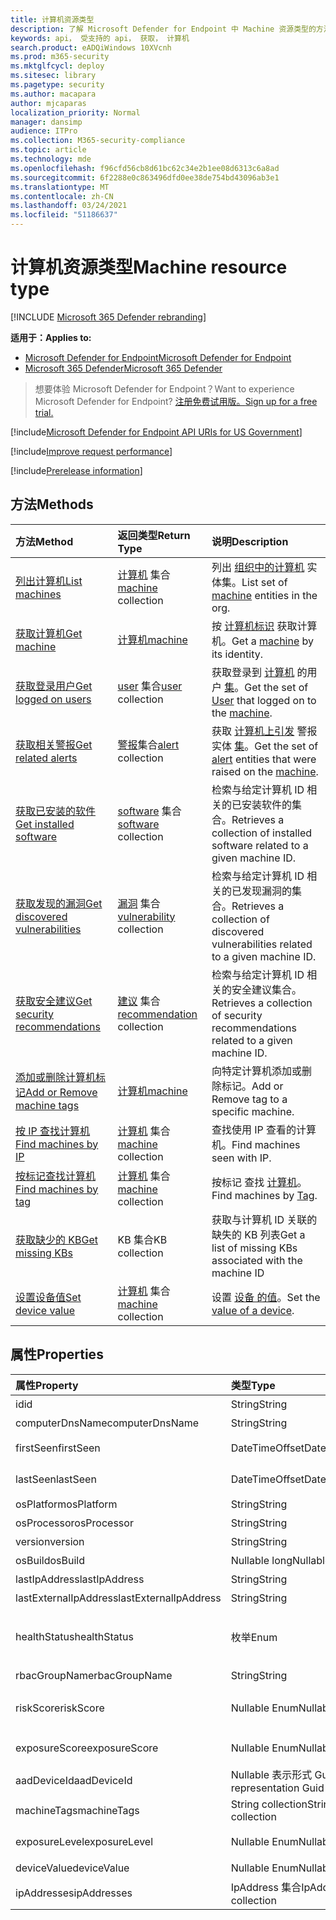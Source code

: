 ```yaml
---
title: 计算机资源类型
description: 了解 Microsoft Defender for Endpoint 中 Machine 资源类型的方法和属性。
keywords: api， 受支持的 api， 获取， 计算机
search.product: eADQiWindows 10XVcnh
ms.prod: m365-security
ms.mktglfcycl: deploy
ms.sitesec: library
ms.pagetype: security
ms.author: macapara
author: mjcaparas
localization_priority: Normal
manager: dansimp
audience: ITPro
ms.collection: M365-security-compliance
ms.topic: article
ms.technology: mde
ms.openlocfilehash: f96cfd56cb8d61bc62c34e2b1ee08d6313c6a8ad
ms.sourcegitcommit: 6f2288e0c863496dfd0ee38de754bd43096ab3e1
ms.translationtype: MT
ms.contentlocale: zh-CN
ms.lasthandoff: 03/24/2021
ms.locfileid: "51186637"
---
```

# <a name="machine-resource-type"></a><span data-ttu-id="29b3f-104">计算机资源类型</span><span class="sxs-lookup"><span data-stu-id="29b3f-104">Machine resource type</span></span>

[!INCLUDE [Microsoft 365 Defender rebranding](../../includes/microsoft-defender.md)]

<span data-ttu-id="29b3f-105">**适用于：**</span><span class="sxs-lookup"><span data-stu-id="29b3f-105">**Applies to:**</span></span>
- [<span data-ttu-id="29b3f-106">Microsoft Defender for Endpoint</span><span class="sxs-lookup"><span data-stu-id="29b3f-106">Microsoft Defender for Endpoint</span></span>](https://go.microsoft.com/fwlink/p/?linkid=2154037)
- [<span data-ttu-id="29b3f-107">Microsoft 365 Defender</span><span class="sxs-lookup"><span data-stu-id="29b3f-107">Microsoft 365 Defender</span></span>](https://go.microsoft.com/fwlink/?linkid=2118804)

> <span data-ttu-id="29b3f-108">想要体验 Microsoft Defender for Endpoint？</span><span class="sxs-lookup"><span data-stu-id="29b3f-108">Want to experience Microsoft Defender for Endpoint?</span></span> [<span data-ttu-id="29b3f-109">注册免费试用版。</span><span class="sxs-lookup"><span data-stu-id="29b3f-109">Sign up for a free trial.</span></span>](https://www.microsoft.com/microsoft-365/windows/microsoft-defender-atp?ocid=docs-wdatp-exposedapis-abovefoldlink) 

[!include[Microsoft Defender for Endpoint API URIs for US Government](../../includes/microsoft-defender-api-usgov.md)]

[!include[Improve request performance](../../includes/improve-request-performance.md)]

[!include[Prerelease information](../../includes/prerelease.md)]

## <a name="methods"></a><span data-ttu-id="29b3f-110">方法</span><span class="sxs-lookup"><span data-stu-id="29b3f-110">Methods</span></span>

<span data-ttu-id="29b3f-111">方法</span><span class="sxs-lookup"><span data-stu-id="29b3f-111">Method</span></span>|<span data-ttu-id="29b3f-112">返回类型</span><span class="sxs-lookup"><span data-stu-id="29b3f-112">Return Type</span></span> |<span data-ttu-id="29b3f-113">说明</span><span class="sxs-lookup"><span data-stu-id="29b3f-113">Description</span></span>
:---|:---|:---
[<span data-ttu-id="29b3f-114">列出计算机</span><span class="sxs-lookup"><span data-stu-id="29b3f-114">List machines</span></span>](get-machines.md) | <span data-ttu-id="29b3f-115">[计算机](machine.md) 集合</span><span class="sxs-lookup"><span data-stu-id="29b3f-115">[machine](machine.md) collection</span></span> | <span data-ttu-id="29b3f-116">列出 [组织中的计算机](machine.md) 实体集。</span><span class="sxs-lookup"><span data-stu-id="29b3f-116">List set of [machine](machine.md) entities in the org.</span></span>
[<span data-ttu-id="29b3f-117">获取计算机</span><span class="sxs-lookup"><span data-stu-id="29b3f-117">Get machine</span></span>](get-machine-by-id.md) | [<span data-ttu-id="29b3f-118">计算机</span><span class="sxs-lookup"><span data-stu-id="29b3f-118">machine</span></span>](machine.md) | <span data-ttu-id="29b3f-119">按 [计算机标识](machine.md) 获取计算机。</span><span class="sxs-lookup"><span data-stu-id="29b3f-119">Get a [machine](machine.md) by its identity.</span></span>
[<span data-ttu-id="29b3f-120">获取登录用户</span><span class="sxs-lookup"><span data-stu-id="29b3f-120">Get logged on users</span></span>](get-machine-log-on-users.md) | <span data-ttu-id="29b3f-121">[user](user.md) 集合</span><span class="sxs-lookup"><span data-stu-id="29b3f-121">[user](user.md) collection</span></span> | <span data-ttu-id="29b3f-122">获取登录到 [计算机](user.md) 的用户 [集](machine.md)。</span><span class="sxs-lookup"><span data-stu-id="29b3f-122">Get the set of [User](user.md) that logged on to the [machine](machine.md).</span></span>
[<span data-ttu-id="29b3f-123">获取相关警报</span><span class="sxs-lookup"><span data-stu-id="29b3f-123">Get related alerts</span></span>](get-machine-related-alerts.md) | <span data-ttu-id="29b3f-124">[警报](alerts.md)集合</span><span class="sxs-lookup"><span data-stu-id="29b3f-124">[alert](alerts.md) collection</span></span> | <span data-ttu-id="29b3f-125">获取 [计算机上引发](alerts.md) 警报实体 [集](machine.md)。</span><span class="sxs-lookup"><span data-stu-id="29b3f-125">Get the set of [alert](alerts.md) entities that were raised on the [machine](machine.md).</span></span>
[<span data-ttu-id="29b3f-126">获取已安装的软件</span><span class="sxs-lookup"><span data-stu-id="29b3f-126">Get installed software</span></span>](get-installed-software.md) | <span data-ttu-id="29b3f-127">[software](software.md) 集合</span><span class="sxs-lookup"><span data-stu-id="29b3f-127">[software](software.md) collection</span></span> | <span data-ttu-id="29b3f-128">检索与给定计算机 ID 相关的已安装软件的集合。</span><span class="sxs-lookup"><span data-stu-id="29b3f-128">Retrieves a collection of installed software related to a given machine ID.</span></span>
[<span data-ttu-id="29b3f-129">获取发现的漏洞</span><span class="sxs-lookup"><span data-stu-id="29b3f-129">Get discovered vulnerabilities</span></span>](get-discovered-vulnerabilities.md) | <span data-ttu-id="29b3f-130">[漏洞](vulnerability.md) 集合</span><span class="sxs-lookup"><span data-stu-id="29b3f-130">[vulnerability](vulnerability.md) collection</span></span> | <span data-ttu-id="29b3f-131">检索与给定计算机 ID 相关的已发现漏洞的集合。</span><span class="sxs-lookup"><span data-stu-id="29b3f-131">Retrieves a collection of discovered vulnerabilities related to a given machine ID.</span></span>
[<span data-ttu-id="29b3f-132">获取安全建议</span><span class="sxs-lookup"><span data-stu-id="29b3f-132">Get security recommendations</span></span>](get-security-recommendations.md) | <span data-ttu-id="29b3f-133">[建议](recommendation.md) 集合</span><span class="sxs-lookup"><span data-stu-id="29b3f-133">[recommendation](recommendation.md) collection</span></span> | <span data-ttu-id="29b3f-134">检索与给定计算机 ID 相关的安全建议集合。</span><span class="sxs-lookup"><span data-stu-id="29b3f-134">Retrieves a collection of security recommendations related to a given machine ID.</span></span>
[<span data-ttu-id="29b3f-135">添加或删除计算机标记</span><span class="sxs-lookup"><span data-stu-id="29b3f-135">Add or Remove machine tags</span></span>](add-or-remove-machine-tags.md) | [<span data-ttu-id="29b3f-136">计算机</span><span class="sxs-lookup"><span data-stu-id="29b3f-136">machine</span></span>](machine.md) | <span data-ttu-id="29b3f-137">向特定计算机添加或删除标记。</span><span class="sxs-lookup"><span data-stu-id="29b3f-137">Add or Remove tag to a specific machine.</span></span>
[<span data-ttu-id="29b3f-138">按 IP 查找计算机</span><span class="sxs-lookup"><span data-stu-id="29b3f-138">Find machines by IP</span></span>](find-machines-by-ip.md) | <span data-ttu-id="29b3f-139">[计算机](machine.md) 集合</span><span class="sxs-lookup"><span data-stu-id="29b3f-139">[machine](machine.md) collection</span></span> | <span data-ttu-id="29b3f-140">查找使用 IP 查看的计算机。</span><span class="sxs-lookup"><span data-stu-id="29b3f-140">Find machines seen with IP.</span></span>
[<span data-ttu-id="29b3f-141">按标记查找计算机</span><span class="sxs-lookup"><span data-stu-id="29b3f-141">Find machines by tag</span></span>](find-machines-by-tag.md) | <span data-ttu-id="29b3f-142">[计算机](machine.md) 集合</span><span class="sxs-lookup"><span data-stu-id="29b3f-142">[machine](machine.md) collection</span></span> | <span data-ttu-id="29b3f-143">按标记 查找 [计算机](machine-tags.md)。</span><span class="sxs-lookup"><span data-stu-id="29b3f-143">Find machines by [Tag](machine-tags.md).</span></span>
[<span data-ttu-id="29b3f-144">获取缺少的 KB</span><span class="sxs-lookup"><span data-stu-id="29b3f-144">Get missing KBs</span></span>](get-missing-kbs-machine.md) | <span data-ttu-id="29b3f-145">KB 集合</span><span class="sxs-lookup"><span data-stu-id="29b3f-145">KB collection</span></span> | <span data-ttu-id="29b3f-146">获取与计算机 ID 关联的缺失的 KB 列表</span><span class="sxs-lookup"><span data-stu-id="29b3f-146">Get a list of missing KBs associated with the machine ID</span></span>
[<span data-ttu-id="29b3f-147">设置设备值</span><span class="sxs-lookup"><span data-stu-id="29b3f-147">Set device value</span></span>](set-device-value.md)| <span data-ttu-id="29b3f-148">[计算机](machine.md) 集合</span><span class="sxs-lookup"><span data-stu-id="29b3f-148">[machine](machine.md) collection</span></span> | <span data-ttu-id="29b3f-149">设置 [设备 的值](tvm-assign-device-value.md)。</span><span class="sxs-lookup"><span data-stu-id="29b3f-149">Set the [value of a device](tvm-assign-device-value.md).</span></span>

## <a name="properties"></a><span data-ttu-id="29b3f-150">属性</span><span class="sxs-lookup"><span data-stu-id="29b3f-150">Properties</span></span>

<span data-ttu-id="29b3f-151">属性</span><span class="sxs-lookup"><span data-stu-id="29b3f-151">Property</span></span> |   <span data-ttu-id="29b3f-152">类型</span><span class="sxs-lookup"><span data-stu-id="29b3f-152">Type</span></span>   |   <span data-ttu-id="29b3f-153">说明</span><span class="sxs-lookup"><span data-stu-id="29b3f-153">Description</span></span>
:---|:---|:---
<span data-ttu-id="29b3f-154">id</span><span class="sxs-lookup"><span data-stu-id="29b3f-154">id</span></span> | <span data-ttu-id="29b3f-155">String</span><span class="sxs-lookup"><span data-stu-id="29b3f-155">String</span></span> | <span data-ttu-id="29b3f-156">[计算机](machine.md) 标识。</span><span class="sxs-lookup"><span data-stu-id="29b3f-156">[machine](machine.md) identity.</span></span>
<span data-ttu-id="29b3f-157">computerDnsName</span><span class="sxs-lookup"><span data-stu-id="29b3f-157">computerDnsName</span></span> | <span data-ttu-id="29b3f-158">String</span><span class="sxs-lookup"><span data-stu-id="29b3f-158">String</span></span> | <span data-ttu-id="29b3f-159">[计算机](machine.md) 完全限定的名称。</span><span class="sxs-lookup"><span data-stu-id="29b3f-159">[machine](machine.md) fully qualified name.</span></span>
<span data-ttu-id="29b3f-160">firstSeen</span><span class="sxs-lookup"><span data-stu-id="29b3f-160">firstSeen</span></span> | <span data-ttu-id="29b3f-161">DateTimeOffset</span><span class="sxs-lookup"><span data-stu-id="29b3f-161">DateTimeOffset</span></span> | <span data-ttu-id="29b3f-162">Microsoft Defender for [](machine.md) Endpoint 观测到计算机的第一个日期和时间。</span><span class="sxs-lookup"><span data-stu-id="29b3f-162">First date and time where the [machine](machine.md) was observed by Microsoft Defender for Endpoint.</span></span>
<span data-ttu-id="29b3f-163">lastSeen</span><span class="sxs-lookup"><span data-stu-id="29b3f-163">lastSeen</span></span> | <span data-ttu-id="29b3f-164">DateTimeOffset</span><span class="sxs-lookup"><span data-stu-id="29b3f-164">DateTimeOffset</span></span> |<span data-ttu-id="29b3f-165">上次接收的完整设备报告的时间和日期。</span><span class="sxs-lookup"><span data-stu-id="29b3f-165">Time and date of the last received full device report.</span></span> <span data-ttu-id="29b3f-166">设备通常每 24 小时发送一次完整报告。</span><span class="sxs-lookup"><span data-stu-id="29b3f-166">A device typically sends a full report every 24 hours.</span></span>
<span data-ttu-id="29b3f-167">osPlatform</span><span class="sxs-lookup"><span data-stu-id="29b3f-167">osPlatform</span></span> | <span data-ttu-id="29b3f-168">String</span><span class="sxs-lookup"><span data-stu-id="29b3f-168">String</span></span> | <span data-ttu-id="29b3f-169">操作系统平台。</span><span class="sxs-lookup"><span data-stu-id="29b3f-169">Operating system platform.</span></span>
<span data-ttu-id="29b3f-170">osProcessor</span><span class="sxs-lookup"><span data-stu-id="29b3f-170">osProcessor</span></span> | <span data-ttu-id="29b3f-171">String</span><span class="sxs-lookup"><span data-stu-id="29b3f-171">String</span></span> | <span data-ttu-id="29b3f-172">操作系统处理器。</span><span class="sxs-lookup"><span data-stu-id="29b3f-172">Operating system processor.</span></span>
<span data-ttu-id="29b3f-173">version</span><span class="sxs-lookup"><span data-stu-id="29b3f-173">version</span></span> | <span data-ttu-id="29b3f-174">String</span><span class="sxs-lookup"><span data-stu-id="29b3f-174">String</span></span> | <span data-ttu-id="29b3f-175">操作系统版本。</span><span class="sxs-lookup"><span data-stu-id="29b3f-175">Operating system Version.</span></span>
<span data-ttu-id="29b3f-176">osBuild</span><span class="sxs-lookup"><span data-stu-id="29b3f-176">osBuild</span></span> | <span data-ttu-id="29b3f-177">Nullable long</span><span class="sxs-lookup"><span data-stu-id="29b3f-177">Nullable long</span></span> | <span data-ttu-id="29b3f-178">操作系统内部版本编号。</span><span class="sxs-lookup"><span data-stu-id="29b3f-178">Operating system build number.</span></span>
<span data-ttu-id="29b3f-179">lastIpAddress</span><span class="sxs-lookup"><span data-stu-id="29b3f-179">lastIpAddress</span></span> | <span data-ttu-id="29b3f-180">String</span><span class="sxs-lookup"><span data-stu-id="29b3f-180">String</span></span> | <span data-ttu-id="29b3f-181">计算机上本地 NIC 上的最后一[个 IP。](machine.md)</span><span class="sxs-lookup"><span data-stu-id="29b3f-181">Last IP on local NIC on the [machine](machine.md).</span></span>
<span data-ttu-id="29b3f-182">lastExternalIpAddress</span><span class="sxs-lookup"><span data-stu-id="29b3f-182">lastExternalIpAddress</span></span> | <span data-ttu-id="29b3f-183">String</span><span class="sxs-lookup"><span data-stu-id="29b3f-183">String</span></span> | <span data-ttu-id="29b3f-184">计算机访问 Internet [的最后](machine.md) 一个 IP。</span><span class="sxs-lookup"><span data-stu-id="29b3f-184">Last IP through which the [machine](machine.md) accessed the internet.</span></span>
<span data-ttu-id="29b3f-185">healthStatus</span><span class="sxs-lookup"><span data-stu-id="29b3f-185">healthStatus</span></span> | <span data-ttu-id="29b3f-186">枚举</span><span class="sxs-lookup"><span data-stu-id="29b3f-186">Enum</span></span> | <span data-ttu-id="29b3f-187">[计算机](machine.md) 运行状况状态。</span><span class="sxs-lookup"><span data-stu-id="29b3f-187">[machine](machine.md) health status.</span></span> <span data-ttu-id="29b3f-188">可能的值包括："Active"、"Inactive"、"ImpairedCommunication"、"NoSensorData"、"NoSensorDataImpairedCommunication"和"Unknown"。</span><span class="sxs-lookup"><span data-stu-id="29b3f-188">Possible values are: "Active", "Inactive", "ImpairedCommunication", "NoSensorData", "NoSensorDataImpairedCommunication" and "Unknown".</span></span> 
<span data-ttu-id="29b3f-189">rbacGroupName</span><span class="sxs-lookup"><span data-stu-id="29b3f-189">rbacGroupName</span></span> | <span data-ttu-id="29b3f-190">String</span><span class="sxs-lookup"><span data-stu-id="29b3f-190">String</span></span> | <span data-ttu-id="29b3f-191">计算机组名称。</span><span class="sxs-lookup"><span data-stu-id="29b3f-191">Machine group Name.</span></span>
<span data-ttu-id="29b3f-192">riskScore</span><span class="sxs-lookup"><span data-stu-id="29b3f-192">riskScore</span></span> | <span data-ttu-id="29b3f-193">Nullable Enum</span><span class="sxs-lookup"><span data-stu-id="29b3f-193">Nullable Enum</span></span> | <span data-ttu-id="29b3f-194">由 Microsoft Defender 终结点评估的风险评分。</span><span class="sxs-lookup"><span data-stu-id="29b3f-194">Risk score as evaluated by Microsoft Defender for Endpoint.</span></span> <span data-ttu-id="29b3f-195">可能的值包括："None"、"Informational"、"Low"、"Medium"和"High"。</span><span class="sxs-lookup"><span data-stu-id="29b3f-195">Possible values are: 'None', 'Informational', 'Low', 'Medium' and 'High'.</span></span>
<span data-ttu-id="29b3f-196">exposureScore</span><span class="sxs-lookup"><span data-stu-id="29b3f-196">exposureScore</span></span> | <span data-ttu-id="29b3f-197">Nullable Enum</span><span class="sxs-lookup"><span data-stu-id="29b3f-197">Nullable Enum</span></span> | <span data-ttu-id="29b3f-198">[由](tvm-exposure-score.md) Microsoft Defender for Endpoint 评估的曝光评分。</span><span class="sxs-lookup"><span data-stu-id="29b3f-198">[Exposure score](tvm-exposure-score.md) as evaluated by Microsoft Defender for Endpoint.</span></span> <span data-ttu-id="29b3f-199">可能的值包括："None"、"Low"、"Medium"和"High"。</span><span class="sxs-lookup"><span data-stu-id="29b3f-199">Possible values are: 'None', 'Low', 'Medium' and 'High'.</span></span>
<span data-ttu-id="29b3f-200">aadDeviceId</span><span class="sxs-lookup"><span data-stu-id="29b3f-200">aadDeviceId</span></span> | <span data-ttu-id="29b3f-201">Nullable 表示形式 Guid</span><span class="sxs-lookup"><span data-stu-id="29b3f-201">Nullable representation Guid</span></span> | <span data-ttu-id="29b3f-202">当计算机已 (AAD [时](machine.md) ，AAD 设备 ID) 。</span><span class="sxs-lookup"><span data-stu-id="29b3f-202">AAD Device ID (when [machine](machine.md) is AAD Joined).</span></span>
<span data-ttu-id="29b3f-203">machineTags</span><span class="sxs-lookup"><span data-stu-id="29b3f-203">machineTags</span></span> | <span data-ttu-id="29b3f-204">String collection</span><span class="sxs-lookup"><span data-stu-id="29b3f-204">String collection</span></span> | <span data-ttu-id="29b3f-205">计算机 [标记](machine.md) 集。</span><span class="sxs-lookup"><span data-stu-id="29b3f-205">Set of [machine](machine.md) tags.</span></span>
<span data-ttu-id="29b3f-206">exposureLevel</span><span class="sxs-lookup"><span data-stu-id="29b3f-206">exposureLevel</span></span> | <span data-ttu-id="29b3f-207">Nullable Enum</span><span class="sxs-lookup"><span data-stu-id="29b3f-207">Nullable Enum</span></span> | <span data-ttu-id="29b3f-208">由 Microsoft Defender for Endpoint 评估的曝光级别。</span><span class="sxs-lookup"><span data-stu-id="29b3f-208">Exposure level as evaluated by Microsoft Defender for Endpoint.</span></span> <span data-ttu-id="29b3f-209">可能的值包括："None"、"Low"、"Medium"和"High"。</span><span class="sxs-lookup"><span data-stu-id="29b3f-209">Possible values are: 'None', 'Low', 'Medium' and 'High'.</span></span>
<span data-ttu-id="29b3f-210">deviceValue</span><span class="sxs-lookup"><span data-stu-id="29b3f-210">deviceValue</span></span> | <span data-ttu-id="29b3f-211">Nullable Enum</span><span class="sxs-lookup"><span data-stu-id="29b3f-211">Nullable Enum</span></span> | <span data-ttu-id="29b3f-212">[设备 的值](tvm-assign-device-value.md)。</span><span class="sxs-lookup"><span data-stu-id="29b3f-212">The [value of the device](tvm-assign-device-value.md).</span></span> <span data-ttu-id="29b3f-213">可能的值包括："Normal"、"Low"和"High"。</span><span class="sxs-lookup"><span data-stu-id="29b3f-213">Possible values are: 'Normal', 'Low' and 'High'.</span></span>
<span data-ttu-id="29b3f-214">ipAddresses</span><span class="sxs-lookup"><span data-stu-id="29b3f-214">ipAddresses</span></span> | <span data-ttu-id="29b3f-215">IpAddress 集合</span><span class="sxs-lookup"><span data-stu-id="29b3f-215">IpAddress collection</span></span> | <span data-ttu-id="29b3f-216">***IpAddress 对象*** 集。</span><span class="sxs-lookup"><span data-stu-id="29b3f-216">Set of ***IpAddress*** objects.</span></span> <span data-ttu-id="29b3f-217">请参阅[获取计算机 API。](get-machines.md)</span><span class="sxs-lookup"><span data-stu-id="29b3f-217">See [Get machines API](get-machines.md).</span></span>


